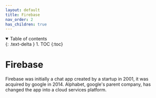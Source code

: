 ```yaml
---
layout: default
title: Firebase
nav_order: 2
has_children: true
---
```


<details open markdown="block">
  <summary>
    Table of contents
  </summary>
  {: .text-delta }
1. TOC
{:toc}
</details>

# Firebase

Firebase was initially a chat app created by a startup in 2001, it was acquired by google in 2014. Alphabet, google's parent company, has changed the app into a cloud services platform.
